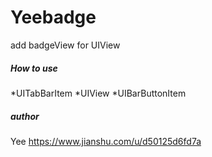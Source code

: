 # Yeebadge

add badgeView for UIView


##### How to use

 *UITabBarItem
 *UIView
 *UIBarButtonItem

#####  author

 Yee  https://www.jianshu.com/u/d50125d6fd7a





